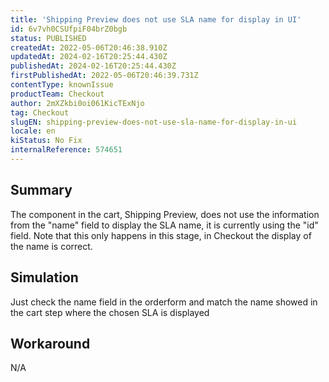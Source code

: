 ```yaml
---
title: 'Shipping Preview does not use SLA name for display in UI'
id: 6v7vh0CSUfpiF04brZ0bgb
status: PUBLISHED
createdAt: 2022-05-06T20:46:38.910Z
updatedAt: 2024-02-16T20:25:44.430Z
publishedAt: 2024-02-16T20:25:44.430Z
firstPublishedAt: 2022-05-06T20:46:39.731Z
contentType: knownIssue
productTeam: Checkout
author: 2mXZkbi0oi061KicTExNjo
tag: Checkout
slugEN: shipping-preview-does-not-use-sla-name-for-display-in-ui
locale: en
kiStatus: No Fix
internalReference: 574651
---
```


## Summary



The component in the cart, Shipping Preview, does not use the information from the "name" field to display the SLA name, it is currently using the "id" field. Note that this only happens in this stage, in Checkout the display of the name is correct.



## Simulation


Just check the name field in the orderform and match the name showed in the cart step where the chosen SLA is displayed



## Workaround


N/A

